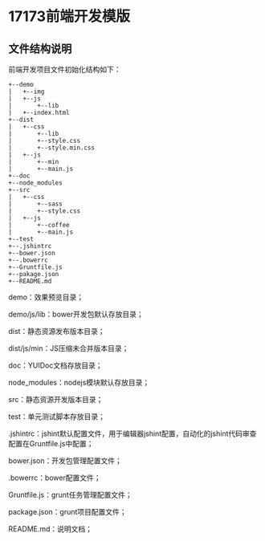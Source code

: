 # 17173前端开发模版 #

## 文件结构说明 ##
前端开发项目文件初始化结构如下：

	+--demo
	|	+--img
	|	+--js
	|		+--lib
	|	+--index.html
	+--dist
	|	+--css
	|		+--lib
	|		+--style.css
	|		+--style.min.css
	|	+--js
	|		+--min
	|		+--main.js
	+--doc
	+--node_modules
	+--src
	|	+--css
	|		+--sass
	|		+--style.css
	|	+--js
	|		+--coffee
	|		+--main.js
	+--test
	+--.jshintrc
	+--bower.json
	+--.bowerrc
	+--Gruntfile.js
	+--pakage.json
	+--README.md

demo：效果预览目录；

demo/js/lib：bower开发包默认存放目录；

dist：静态资源发布版本目录；

dist/js/min：JS压缩未合并版本目录；

doc：YUIDoc文档存放目录；

node_modules：nodejs模块默认存放目录；

src：静态资源开发版本目录；

test：单元测试脚本存放目录；

.jshintrc：jshint默认配置文件，用于编辑器jshint配置，自动化的jshint代码审查配置在Gruntfile.js中配置；

bower.json：开发包管理配置文件；

.bowerrc：bower配置文件；

Gruntfile.js：grunt任务管理配置文件；

package.json：grunt项目配置文件；

README.md：说明文档；